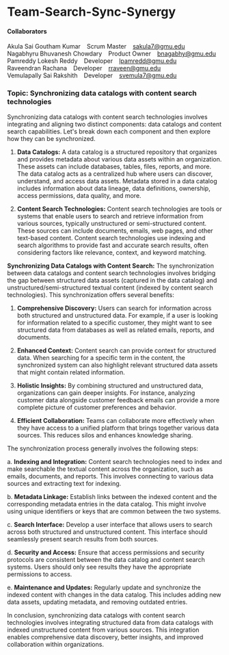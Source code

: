 # Team-Search-Sync-Synergy

#### Collaborators
Akula	Sai Goutham Kumar			&ensp;    Scrum Master	  &ensp;   sakula7@gmu.edu </br>
Nagabhyru	Bhuvanesh Chowdary	&ensp;  Product Owner	 &ensp;    bnagabhy@gmu.edu </br>
Pamreddy	Lokesh Reddy	 &ensp;	      Developer	    &ensp;     lpamredd@gmu.edu </br>
Raveendran	Rachana			&ensp;        Developer	     &ensp;    rraveen@gmu.edu </br>
Vemulapally	Sai Rakshith	&ensp;		  Developer	   &ensp;      svemula7@gmu.edu </br>

### Topic: Synchronizing data catalogs with content search technologies

Synchronizing data catalogs with content search technologies involves integrating and aligning two distinct components: data catalogs and content search capabilities. Let's break down each component and then explore how they can be synchronized.

1. **Data Catalogs:**
A data catalog is a structured repository that organizes and provides metadata about various data assets within an organization. These assets can include databases, tables, files, reports, and more. The data catalog acts as a centralized hub where users can discover, understand, and access data assets. Metadata stored in a data catalog includes information about data lineage, data definitions, ownership, access permissions, data quality, and more.

2. **Content Search Technologies:**
Content search technologies are tools or systems that enable users to search and retrieve information from various sources, typically unstructured or semi-structured content. These sources can include documents, emails, web pages, and other text-based content. Content search technologies use indexing and search algorithms to provide fast and accurate search results, often considering factors like relevance, context, and keyword matching.

**Synchronizing Data Catalogs with Content Search:**
The synchronization between data catalogs and content search technologies involves bridging the gap between structured data assets (captured in the data catalog) and unstructured/semi-structured textual content (indexed by content search technologies). This synchronization offers several benefits:

1. **Comprehensive Discovery:** Users can search for information across both structured and unstructured data. For example, if a user is looking for information related to a specific customer, they might want to see structured data from databases as well as related emails, reports, and documents.

2. **Enhanced Context:** Content search can provide context for structured data. When searching for a specific term in the content, the synchronized system can also highlight relevant structured data assets that might contain related information.

3. **Holistic Insights:** By combining structured and unstructured data, organizations can gain deeper insights. For instance, analyzing customer data alongside customer feedback emails can provide a more complete picture of customer preferences and behavior.

4. **Efficient Collaboration:** Teams can collaborate more effectively when they have access to a unified platform that brings together various data sources. This reduces silos and enhances knowledge sharing.

The synchronization process generally involves the following steps:

a. **Indexing and Integration:** Content search technologies need to index and make searchable the textual content across the organization, such as emails, documents, and reports. This involves connecting to various data sources and extracting text for indexing.

b. **Metadata Linkage:** Establish links between the indexed content and the corresponding metadata entries in the data catalog. This might involve using unique identifiers or keys that are common between the two systems.

c. **Search Interface:** Develop a user interface that allows users to search across both structured and unstructured content. This interface should seamlessly present search results from both sources.

d. **Security and Access:** Ensure that access permissions and security protocols are consistent between the data catalog and content search systems. Users should only see results they have the appropriate permissions to access.

e. **Maintenance and Updates:** Regularly update and synchronize the indexed content with changes in the data catalog. This includes adding new data assets, updating metadata, and removing outdated entries.

In conclusion, synchronizing data catalogs with content search technologies involves integrating structured data from data catalogs with indexed unstructured content from various sources. This integration enables comprehensive data discovery, better insights, and improved collaboration within organizations.
